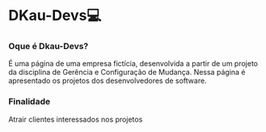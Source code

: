 # DKau-Devs:computer:

### Oque é Dkau-Devs?

É uma página de uma empresa fictícia, desenvolvida a partir de um projeto da disciplina de  Gerência e Configuração de Mudança.
Nessa página é apresentado os projetos dos desenvolvedores de software. 

### Finalidade
Atrair clientes interessados nos projetos

